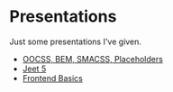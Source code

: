 # Presentations

Just some presentations I've given.

- [OOCSS, BEM, SMACSS, Placeholders](http://corysimmons.github.io/presentations/oocss-bem-smacss-placeholders)
- [Jeet 5](http://corysimmons.github.io/presentations/jeet-5)
- [Frontend Basics](http://corysimmons.github.io/presentations/frontend-basics)
